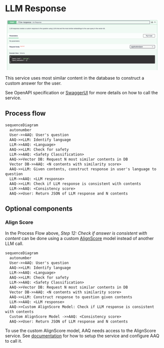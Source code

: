 
# LLM Response

![LLM Response](./llm-response-screenshot.png)

This service uses most similar content in the database to construct a
custom answer for the user.

See OpenAPI specification or [SwaggerUI](index.md/#swaggerui) for more details on how to call the service.

## Process flow

```mermaid
sequenceDiagram
  autonumber
  User->>AAQ: User's question
  AAQ->>LLM: Identify language
  LLM->>AAQ: <Language>
  AAQ->>LLM: Check for safety
  LLM->>AAQ: <Safety Classification>
  AAQ->>Vector DB: Request N most similar contents in DB
  Vector DB->>AAQ: <N contents with similarity score>
  AAQ->>LLM: Given contents, construct response in user's language to question
  LLM->>AAQ: <LLM response>
  AAQ->>LLM: Check if LLM response is consistent with contents
  LLM->>AAQ: <Consistency score>
  AAQ->>User: Return JSON of LLM response and N contents

```

## Optional components

### Align Score

In the Process Flow above, _Step 12: Check if answer is consistent with content_ can
be done using a custom [AlignScore](https://github.com/yuh-zha/AlignScore) model instead
of another LLM call.

``` mermaid
sequenceDiagram
  autonumber
  User->>AAQ: User's question
  AAQ->>LLM: Identify language
  LLM->>AAQ: <Language>
  AAQ->>LLM: Check for safety
  LLM->>AAQ: <Safety Classification>
  AAQ->>Vector DB: Request N most similar contents in DB
  Vector DB->>AAQ: <N contents with similarity score>
  AAQ->>LLM: Construct response to question given contents
  LLM->>AAQ: <LLM response>
  AAQ->>Custom AlignScore Model: Check if LLM response is consistent with contents
  Custom AlignScore Model ->>AAQ: <Consistency score>
  AAQ->>User: Return JSON of LLM response and N contents

```

To use the custom AlignScore model, AAQ needs access to the AlignScore service. See
[documentation](../../components/align-score/index.md) for how to setup
the service and configure AAQ to call it.
